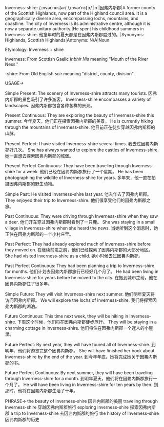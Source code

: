 Inverness-shire: /ˌɪnvərˈnɛsʃər/ /ˌɪnvərˈnɛʃɪr/
|n.|因弗内斯郡|A former county of the Scottish Highlands, now part of the Highland council area. It is a geographically diverse area, encompassing lochs, mountains, and coastline.  The city of Inverness is its administrative centre, although it is now a separate unitary authority.|He spent his childhood summers in Inverness-shire. 他童年时的夏天都是在因弗内斯郡度过的。|Synonyms: Highlands,  Scottish Highlands|Antonyms: N/A|Noun

Etymology:
Inverness + shire

Inverness: From Scottish Gaelic *Inbhir Nis*  meaning "Mouth of the River Ness."

-shire:  From Old English *scīr* meaning "district, county, division".


USAGE->

Simple Present:
The scenery of Inverness-shire attracts many tourists.  因弗内斯郡的景色吸引了许多游客。
Inverness-shire encompasses a variety of landscapes.  因弗内斯郡包含各种各样的景观。


Present Continuous:
They are exploring the beauty of Inverness-shire this summer.  今年夏天，他们正在探索因弗内斯郡的美景。
He is currently hiking through the mountains of Inverness-shire. 他目前正在徒步穿越因弗内斯郡的山脉。


Present Perfect:
I have visited Inverness-shire several times. 我去过因弗内斯郡好几次。
She has always wanted to explore the castles of Inverness-shire. 她一直想去探索因弗内斯郡的城堡。


Present Perfect Continuous:
They have been traveling through Inverness-shire for a week. 他们已经在因弗内斯郡旅行了一个星期。
He has been photographing the wildlife of Inverness-shire for years.  多年来，他一直在拍摄因弗内斯郡的野生动物。


Simple Past:
He visited Inverness-shire last year. 他去年去了因弗内斯郡。
They enjoyed their trip to Inverness-shire. 他们很享受他们的因弗内斯郡之旅。


Past Continuous:
They were driving through Inverness-shire when they saw a deer. 他们开车穿过因弗内斯郡时看到了一只鹿。
She was staying in a small village in Inverness-shire when she heard the news. 当她听到这个消息时，她正住在因弗内斯郡的一个小村庄里。


Past Perfect:
They had already explored much of Inverness-shire before they moved on. 在继续前进之前，他们已经探索了因弗内斯郡的大部分地区。
She had visited Inverness-shire as a child.  她小时候去过因弗内斯郡。


Past Perfect Continuous:
They had been planning a trip to Inverness-shire for months.  他们计划去因弗内斯郡旅行已经好几个月了。
He had been living in Inverness-shire for years before he moved to the city.  在搬到城市之前，他在因弗内斯郡住了很多年。


Simple Future:
They will visit Inverness-shire next summer.  他们明年夏天将访问因弗内斯郡。
We will explore the lochs of Inverness-shire. 我们将探索因弗内斯郡的湖泊。


Future Continuous:
This time next week, they will be hiking in Inverness-shire.  下周这个时候，他们将在因弗内斯郡徒步旅行。
They will be staying in a charming cottage in Inverness-shire. 他们将住在因弗内斯郡一个迷人的小屋里。


Future Perfect:
By next year, they will have toured all of Inverness-shire.  到明年，他们将游览完整个因弗内斯郡。
She will have finished her book about Inverness-shire by the end of the year.  到今年年底，她将完成她关于因弗内斯郡的书。


Future Perfect Continuous:
By next summer, they will have been traveling through Inverness-shire for a month.  到明年夏天，他们将在因弗内斯郡旅行一个月了。
He will have been living in Inverness-shire for ten years by then.  到那时，他将在因弗内斯郡生活了十年。



PHRASE->
the beauty of Inverness-shire  因弗内斯郡的美丽
traveling through Inverness-shire  穿越因弗内斯郡旅行
exploring Inverness-shire  探索因弗内斯郡
a trip to Inverness-shire  去因弗内斯郡的旅行
the history of Inverness-shire 因弗内斯郡的历史
